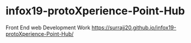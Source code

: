 # infox19-protoXperience-Point-Hub
Front End web Development Work
https://surrajj20.github.io/infox19-protoXperience-Point-Hub/
